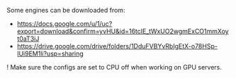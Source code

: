 Some engines can be downloaded from:

* https://docs.google.com/u/1/uc?export=download&confirm=yvHU&id=16tclE_tWxUO2wgmExCO1mmXoyt0aT3iJ
* https://drive.google.com/drive/folders/1DduFVBYvRbIgEtX-o78HSp-lUi9EM1li?usp=sharing

! Make sure the configs are set to CPU off when working on GPU servers.